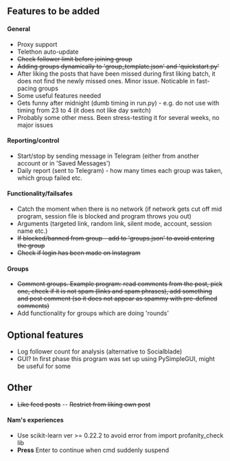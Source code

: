 ## Features to be added

#### General
- Proxy support
- Telethon auto-update
- ~~Check follower limit before joining group~~
- ~~Adding groups dynamically to 'group_template.json' and 'quickstart.py'~~
- After liking the posts that have been missed during first liking batch, it does not find the newly missed ones. Minor issue. Noticable in fast-pacing groups
- Some useful features needed
- Gets funny after midnight (dumb timing in run.py) - e.g. do not use with timing from 23 to 4 (it does not like day switch)
- Probably some other mess. Been stress-testing it for several weeks, no major issues

#### Reporting/control
- Start/stop by sending message in Telegram (either from another account or in 'Saved Messages')
- Daily report (sent to Telegram) - how many times each group was taken, which group failed etc.

#### Functionality/failsafes
- Catch the moment when there is no network (if network gets cut off mid program, session file is blocked and program throws you out)
- Arguments (targeted link, random link, silent mode, account, session name etc.)
- ~~If blocked/banned from group - add to 'groups.json' to avoid entering the group~~
- ~~Check if login has been made on Instagram~~

#### Groups
- ~~Comment groups. Example program: read comments from the post, pick one, check if it is not spam (links and spam phrases), add something and post comment (so it does not appear as spammy with pre-defined comments)~~
- Add functionality for groups which are doing 'rounds'


## Optional features

- Log follower count for analysis (alternative to Socialblade)
- GUI? In first phase this program was set up using PySimpleGUI, might be useful for some

## Other

- ~~Like feed posts~~
-- ~~Restrict from liking own post~~

#### Nam's experiences

- Use scikit-learn ver >= 0.22.2 to avoid error from import profanity_check lib
- **Press** Enter to continue when cmd suddenly suspend

